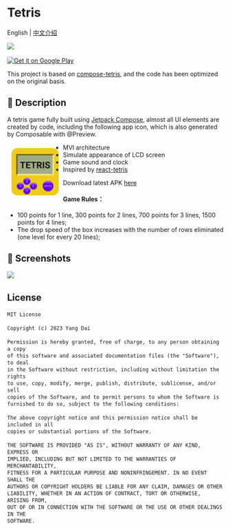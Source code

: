 # Tetris

English | [中文介绍](https://github.com/YangDai-Github/Tetris-Android/blob/master/README_zh.md)

![](https://img.shields.io/badge/min_sdk_versioin-21-orange.svg)

<a href="https://play.google.com/store/apps/details?id=com.yangdai.tetris">
      <img alt="Get it on Google Play" src="https://play.google.com/intl/en_us/badges/static/images/badges/en_badge_web_generic.png" height="100">
</a>

This project is based on [compose-tetris](https://github.com/vitaviva/compose-tetris), and the code has been optimized on the original basis.

## :scroll: Description

A tetris game fully built using [Jetpack Compose](https://developer.android.com/jetpack/compose), almost all UI elements are created by code, including the following app icon, which is also generated by Composable with @Preview.


<img src="app/src/main/res/drawable/ic_launcher.png" width=110 align=left hspace="10" vspace="10"  >


- MVI architecture
- Simulate appearance of LCD screen
- Game sound and clock
- Inspired by [react-tetris](https://github.com/chvin/react-tetris/blob/master/README-EN.md)

Download latest APK [here](https://github.com/YangDai-Github/Tetris-Android/blob/master/app/release/app-release.apk)

#### Game Rules：
- 100 points for 1 line, 300 points for 2 lines, 700 points for 3 lines, 1500 points for 4 lines;
- The drop speed of the box increases with the number of rows eliminated (one level for every 20 lines);

## :camera_flash: Screenshots
<img src="https://github.com/YangDai-Github/Tetris-Android/assets/107718193/e568989b-64d3-44ea-bbcf-8b3e8023fadc" width="20%">

## License
```
MIT License

Copyright (c) 2023 Yang Dai

Permission is hereby granted, free of charge, to any person obtaining a copy
of this software and associated documentation files (the "Software"), to deal
in the Software without restriction, including without limitation the rights
to use, copy, modify, merge, publish, distribute, sublicense, and/or sell
copies of the Software, and to permit persons to whom the Software is
furnished to do so, subject to the following conditions:

The above copyright notice and this permission notice shall be included in all
copies or substantial portions of the Software.

THE SOFTWARE IS PROVIDED "AS IS", WITHOUT WARRANTY OF ANY KIND, EXPRESS OR
IMPLIED, INCLUDING BUT NOT LIMITED TO THE WARRANTIES OF MERCHANTABILITY,
FITNESS FOR A PARTICULAR PURPOSE AND NONINFRINGEMENT. IN NO EVENT SHALL THE
AUTHORS OR COPYRIGHT HOLDERS BE LIABLE FOR ANY CLAIM, DAMAGES OR OTHER
LIABILITY, WHETHER IN AN ACTION OF CONTRACT, TORT OR OTHERWISE, ARISING FROM,
OUT OF OR IN CONNECTION WITH THE SOFTWARE OR THE USE OR OTHER DEALINGS IN THE
SOFTWARE.
```
